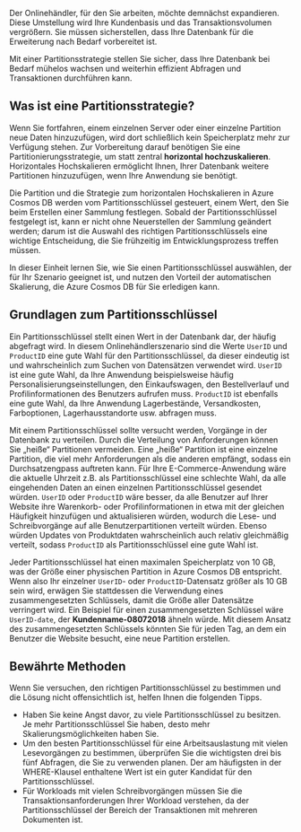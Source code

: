 Der Onlinehändler, für den Sie arbeiten, möchte demnächst expandieren. Diese Umstellung wird Ihre Kundenbasis und das Transaktionsvolumen vergrößern. Sie müssen sicherstellen, dass Ihre Datenbank für die Erweiterung nach Bedarf vorbereitet ist.

Mit einer Partitionsstrategie stellen Sie sicher, dass Ihre Datenbank bei Bedarf mühelos wachsen und weiterhin effizient Abfragen und Transaktionen durchführen kann.

## <a name="what-is-a-partition-strategy"></a>Was ist eine Partitionsstrategie?

Wenn Sie fortfahren, einem einzelnen Server oder einer einzelne Partition neue Daten hinzuzufügen, wird dort schließlich kein Speicherplatz mehr zur Verfügung stehen. Zur Vorbereitung darauf benötigen Sie eine Partitionierungsstrategie, um statt zentral **horizontal hochzuskalieren**. Horizontales Hochskalieren ermöglicht Ihnen, Ihrer Datenbank weitere Partitionen hinzuzufügen, wenn Ihre Anwendung sie benötigt.

Die Partition und die Strategie zum horizontalen Hochskalieren in Azure Cosmos DB werden vom Partitionsschlüssel gesteuert, einem Wert, den Sie beim Erstellen einer Sammlung festlegen. Sobald der Partitionsschlüssel festgelegt ist, kann er nicht ohne Neuerstellen der Sammlung geändert werden; darum ist die Auswahl des richtigen Partitionsschlüssels eine wichtige Entscheidung, die Sie frühzeitig im Entwicklungsprozess treffen müssen.  

In dieser Einheit lernen Sie, wie Sie einen Partitionsschlüssel auswählen, der für Ihr Szenario geeignet ist, und nutzen den Vorteil der automatischen Skalierung, die Azure Cosmos DB für Sie erledigen kann.

## <a name="partition-key-basics"></a>Grundlagen zum Partitionsschlüssel

Ein Partitionsschlüssel stellt einen Wert in der Datenbank dar, der häufig abgefragt wird. In diesem Onlinehändlerszenario sind die Werte `UserID` und `ProductID` eine gute Wahl für den Partitionsschlüssel, da dieser eindeutig ist und wahrscheinlich zum Suchen von Datensätzen verwendet wird. `UserID` ist eine gute Wahl, da Ihre Anwendung beispielsweise häufig Personalisierungseinstellungen, den Einkaufswagen, den Bestellverlauf und Profilinformationen des Benutzers aufrufen muss. `ProductID` ist ebenfalls eine gute Wahl, da Ihre Anwendung Lagerbestände, Versandkosten, Farboptionen, Lagerhausstandorte usw. abfragen muss.

Mit einem Partitionsschlüssel sollte versucht werden, Vorgänge in der Datenbank zu verteilen. Durch die Verteilung von Anforderungen können Sie „heiße“ Partitionen vermeiden. Eine „heiße“ Partition ist eine einzelne Partition, die viel mehr Anforderungen als die anderen empfängt, sodass ein Durchsatzengpass auftreten kann. Für Ihre E-Commerce-Anwendung wäre die aktuelle Uhrzeit z.B. als Partitionsschlüssel eine schlechte Wahl, da alle eingehenden Daten an einen einzelnen Partitionsschlüssel gesendet würden. `UserID` oder `ProductID` wäre besser, da alle Benutzer auf Ihrer Website ihre Warenkorb- oder Profilinformationen in etwa mit der gleichen Häufigkeit hinzufügen und aktualisieren würden, wodurch die Lese- und Schreibvorgänge auf alle Benutzerpartitionen verteilt würden. Ebenso würden Updates von Produktdaten wahrscheinlich auch relativ gleichmäßig verteilt, sodass `ProductID` als Partitionsschlüssel eine gute Wahl ist.

Jeder Partitionsschlüssel hat einen maximalen Speicherplatz von 10 GB, was der Größe einer physischen Partition in Azure Cosmos DB entspricht. Wenn also Ihr einzelner `UserID`- oder `ProductID`-Datensatz größer als 10 GB sein wird, erwägen Sie stattdessen die Verwendung eines zusammengesetzten Schlüssels, damit die Größe aller Datensätze verringert wird. Ein Beispiel für einen zusammengesetzten Schlüssel wäre `UserID-date`, der **Kundenname-08072018** ähneln würde. Mit diesem Ansatz des zusammengesetzten Schlüssels könnten Sie für jeden Tag, an dem ein Benutzer die Website besucht, eine neue Partition erstellen.

## <a name="best-practices"></a>Bewährte Methoden

Wenn Sie versuchen, den richtigen Partitionsschlüssel zu bestimmen und die Lösung nicht offensichtlich ist, helfen Ihnen die folgenden Tipps.

- Haben Sie keine Angst davor, zu viele Partitionsschlüssel zu besitzen. Je mehr Partitionsschlüssel Sie haben, desto mehr Skalierungsmöglichkeiten haben Sie.
- Um den besten Partitionsschlüssel für eine Arbeitsauslastung mit vielen Lesevorgängen zu bestimmen, überprüfen Sie die wichtigsten drei bis fünf Abfragen, die Sie zu verwenden planen. Der am häufigsten in der WHERE-Klausel enthaltene Wert ist ein guter Kandidat für den Partitionsschlüssel.
- Für Workloads mit vielen Schreibvorgängen müssen Sie die Transaktionsanforderungen Ihrer Workload verstehen, da der Partitionsschlüssel der Bereich der Transaktionen mit mehreren Dokumenten ist.
